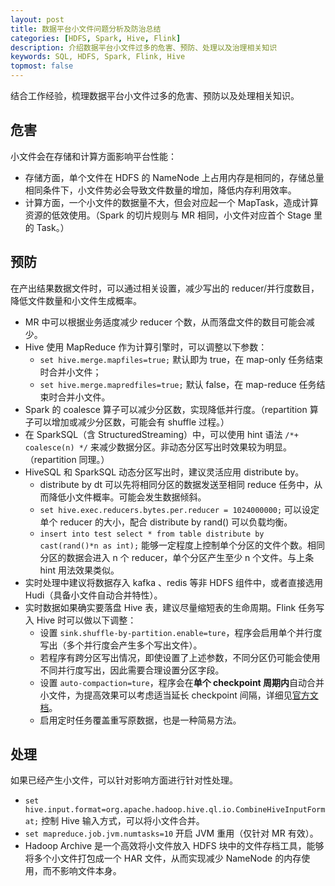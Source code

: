 ```yaml
---
layout: post
title: 数据平台小文件问题分析及防治总结
categories: [HDFS, Spark, Hive, Flink]
description: 介绍数据平台小文件过多的危害、预防、处理以及治理相关知识
keywords: SQL, HDFS, Spark, Flink, Hive
topmost: false
---
```


结合工作经验，梳理数据平台小文件过多的危害、预防以及处理相关知识。

## 危害

小文件会在存储和计算方面影响平台性能：

- 存储方面，单个文件在 HDFS 的 NameNode 上占用内存是相同的，存储总量相同条件下，小文件势必会导致文件数量的增加，降低内存利用效率。
- 计算方面，一个小文件的数据量不大，但会对应起一个 MapTask，造成计算资源的低效使用。（Spark 的切片规则与 MR 相同，小文件对应首个 Stage 里的 Task。）

## 预防

在产出结果数据文件时，可以通过相关设置，减少写出的 reducer/并行度数目，降低文件数量和小文件生成概率。

- MR 中可以根据业务适度减少 reducer 个数，从而落盘文件的数目可能会减少。
- Hive 使用 MapReduce 作为计算引擎时，可以调整以下参数：
    - `set hive.merge.mapfiles=true;` 默认即为 true，在 map-only 任务结束时合并小文件；
    - `set hive.merge.mapredfiles=true;` 默认 false，在 map-reduce 任务结束时合并小文件。
- Spark 的 coalesce 算子可以减少分区数，实现降低并行度。（repartition 算子可以增加或减少分区数，可能会有 shuffle 过程。）
- 在 SparkSQL（含 StructuredStreaming）中，可以使用 hint 语法 ` /*+ coalesce(n) */ ` 来减少数据分区。非动态分区写出时效果较为明显。（repartition 同理。）
- HiveSQL 和 SparkSQL 动态分区写出时，建议灵活应用 distribute by。
    - distribute by dt 可以先将相同分区的数据发送至相同 reduce 任务中，从而降低小文件概率。可能会发生数据倾斜。
    - `set hive.exec.reducers.bytes.per.reducer = 1024000000;` 可以设定单个 reducer 的大小，配合 distribute by rand() 可以负载均衡。
    - `insert into test select * from table distribute by cast(rand()*n as int);` 能够一定程度上控制单个分区的文件个数。相同分区的数据会进入 n 个 reducer，单个分区产生至少 n 个文件。与上条 hint 用法效果类似。
- 实时处理中建议将数据存入 kafka 、redis 等非 HDFS 组件中，或者直接选用 Hudi（具备小文件自动合并特性）。
- 实时数据如果确实要落盘 Hive 表，建议尽量缩短表的生命周期。Flink 任务写入 Hive 时可以做以下调整：
    - 设置 `sink.shuffle-by-partition.enable=ture`，程序会启用单个并行度写出（多个并行度会产生多个写出文件）。
    - 若程序有跨分区写出情况，即使设置了上述参数，不同分区仍可能会使用不同并行度写出，因此需要合理设置分区字段。
    - 设置 `auto-compaction=ture`，程序会在**单个 checkpoint 周期内**自动合并小文件，为提高效果可以考虑适当延长 checkpoint 间隔，详细见[官方文档](https://nightlies.apache.org/flink/flink-docs-release-1.12/dev/table/connectors/filesystem.html#file-compaction)。
    - 启用定时任务覆盖重写原数据，也是一种简易方法。

## 处理

如果已经产生小文件，可以针对影响方面进行针对性处理。

- `set hive.input.format=org.apache.hadoop.hive.ql.io.CombineHiveInputFormat;` 控制 Hive 输入方式，可以将小文件合并。
- `set mapreduce.job.jvm.numtasks=10` 开启 JVM 重用（仅针对 MR 有效）。
- Hadoop Archive 是一个高效将小文件放入 HDFS 块中的文件存档工具，能够将多个小文件打包成一个 HAR 文件，从而实现减少 NameNode 的内存使用，而不影响文件本身。